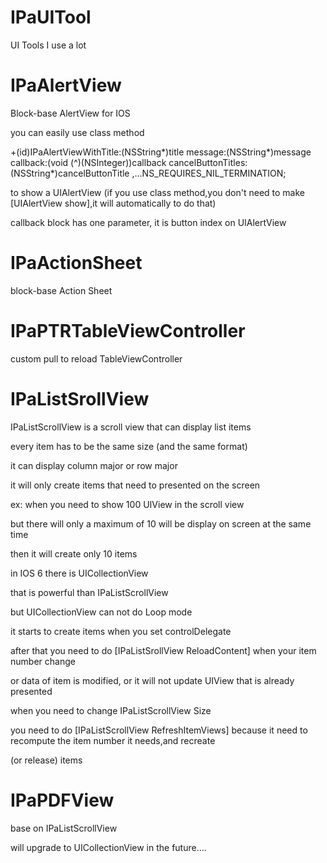 IPaUITool
=========

UI Tools I use a lot

IPaAlertView
=============
Block-base AlertView for IOS

you can easily use class method

+(id)IPaAlertViewWithTitle:(NSString*)title message:(NSString*)message 
                    callback:(void (^)(NSInteger))callback
           cancelButtonTitles:(NSString*)cancelButtonTitle ,...NS_REQUIRES_NIL_TERMINATION;

to show a UIAlertView (if you use class method,you don't need to make [UIAlertView show],it will automatically to do that)

callback block has one parameter, it is button index on UIAlertView


IPaActionSheet
=============
block-base Action Sheet


IPaPTRTableViewController
=============
custom pull to reload TableViewController


IPaListSrollView
================

IPaListScrollView is a scroll view that can display list items

every item has to be the same size (and the same format)

it can display column major or row major

it will only create items that need to presented on the screen

ex: when you need to show 100 UIView in the scroll view

but there will only a maximum of 10 will be display on screen at the same time

then it will create only 10 items



in IOS 6 there is UICollectionView

that is powerful than IPaListScrollView

but UICollectionView can not do Loop mode



it starts to create items when you set controlDelegate

after that you need to do [IPaListSrollView ReloadContent] when your item number change

or data of item is modified, or it will not update UIView that is already presented


when you need to change IPaListScrollView Size

you need to do [IPaListScrollView RefreshItemViews] because it need to recompute the item number it needs,and recreate

(or release) items

IPaPDFView
==========

base on IPaListScrollView

will upgrade to UICollectionView in the future….

